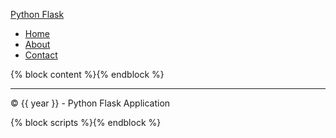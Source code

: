 <span class="icon-bar"></span> <span class="icon-bar"></span> <span class="icon-bar"></span>

<a href="/" class="navbar-brand">Python Flask</a>

- [Home](<%7B%7B%20url_for('home')%20%7D%7D>)
- [About](<%7B%7B%20url_for('about')%20%7D%7D>)
- [Contact](<%7B%7B%20url_for('contact')%20%7D%7D>)

{% block content %}{% endblock %}

---

© {{ year }} - Python Flask Application

{% block scripts %}{% endblock %}
